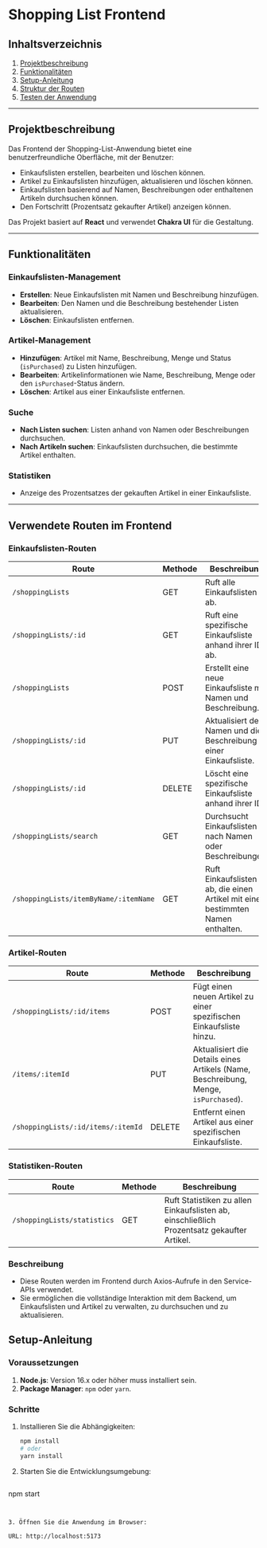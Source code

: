 # Shopping List Frontend

## Inhaltsverzeichnis
1. [Projektbeschreibung](#projektbeschreibung)
2. [Funktionalitäten](#funktionalitäten)
3. [Setup-Anleitung](#setup-anleitung)
4. [Struktur der Routen](#struktur-der-routen)
5. [Testen der Anwendung](#testen-der-anwendung)

---

## Projektbeschreibung
Das Frontend der Shopping-List-Anwendung bietet eine benutzerfreundliche Oberfläche, mit der Benutzer:
- Einkaufslisten erstellen, bearbeiten und löschen können.
- Artikel zu Einkaufslisten hinzufügen, aktualisieren und löschen können.
- Einkaufslisten basierend auf Namen, Beschreibungen oder enthaltenen Artikeln durchsuchen können.
- Den Fortschritt (Prozentsatz gekaufter Artikel) anzeigen können.

Das Projekt basiert auf **React** und verwendet **Chakra UI** für die Gestaltung.

---

## Funktionalitäten

### Einkaufslisten-Management
- **Erstellen**: Neue Einkaufslisten mit Namen und Beschreibung hinzufügen.
- **Bearbeiten**: Den Namen und die Beschreibung bestehender Listen aktualisieren.
- **Löschen**: Einkaufslisten entfernen.

### Artikel-Management
- **Hinzufügen**: Artikel mit Name, Beschreibung, Menge und Status (`isPurchased`) zu Listen hinzufügen.
- **Bearbeiten**: Artikelinformationen wie Name, Beschreibung, Menge oder den `isPurchased`-Status ändern.
- **Löschen**: Artikel aus einer Einkaufsliste entfernen.

### Suche
- **Nach Listen suchen**: Listen anhand von Namen oder Beschreibungen durchsuchen.
- **Nach Artikeln suchen**: Einkaufslisten durchsuchen, die bestimmte Artikel enthalten.

### Statistiken
- Anzeige des Prozentsatzes der gekauften Artikel in einer Einkaufsliste.

---
## Verwendete Routen im Frontend

### Einkaufslisten-Routen
| **Route**                       | **Methode** | **Beschreibung**                                         |
|----------------------------------|-------------|---------------------------------------------------------|
| `/shoppingLists`                | GET         | Ruft alle Einkaufslisten ab.                            |
| `/shoppingLists/:id`            | GET         | Ruft eine spezifische Einkaufsliste anhand ihrer ID ab. |
| `/shoppingLists`                | POST        | Erstellt eine neue Einkaufsliste mit Namen und Beschreibung. |
| `/shoppingLists/:id`            | PUT         | Aktualisiert den Namen und die Beschreibung einer Einkaufsliste. |
| `/shoppingLists/:id`            | DELETE      | Löscht eine spezifische Einkaufsliste anhand ihrer ID.  |
| `/shoppingLists/search`         | GET         | Durchsucht Einkaufslisten nach Namen oder Beschreibungen. |
| `/shoppingLists/itemByName/:itemName` | GET   | Ruft Einkaufslisten ab, die einen Artikel mit einem bestimmten Namen enthalten. |

### Artikel-Routen
| **Route**                       | **Methode** | **Beschreibung**                                         |
|----------------------------------|-------------|---------------------------------------------------------|
| `/shoppingLists/:id/items`      | POST        | Fügt einen neuen Artikel zu einer spezifischen Einkaufsliste hinzu. |
| `/items/:itemId`                | PUT         | Aktualisiert die Details eines Artikels (Name, Beschreibung, Menge, `isPurchased`). |
| `/shoppingLists/:id/items/:itemId` | DELETE   | Entfernt einen Artikel aus einer spezifischen Einkaufsliste. |

### Statistiken-Routen
| **Route**                       | **Methode** | **Beschreibung**                                         |
|----------------------------------|-------------|---------------------------------------------------------|
| `/shoppingLists/statistics`     | GET         | Ruft Statistiken zu allen Einkaufslisten ab, einschließlich Prozentsatz gekaufter Artikel. |

### Beschreibung
- Diese Routen werden im Frontend durch Axios-Aufrufe in den Service-APIs verwendet.
- Sie ermöglichen die vollständige Interaktion mit dem Backend, um Einkaufslisten und Artikel zu verwalten, zu durchsuchen und zu aktualisieren.


## Setup-Anleitung

### Voraussetzungen
1. **Node.js**: Version 16.x oder höher muss installiert sein.
2. **Package Manager**: `npm` oder `yarn`.

### Schritte

1. Installieren Sie die Abhängigkeiten:
   ```bash
   npm install
   # oder
   yarn install
   ```
   
2. Starten Sie die Entwicklungsumgebung:

   ```bash
npm start
```


3. Öffnen Sie die Anwendung im Browser:

URL: http://localhost:5173





